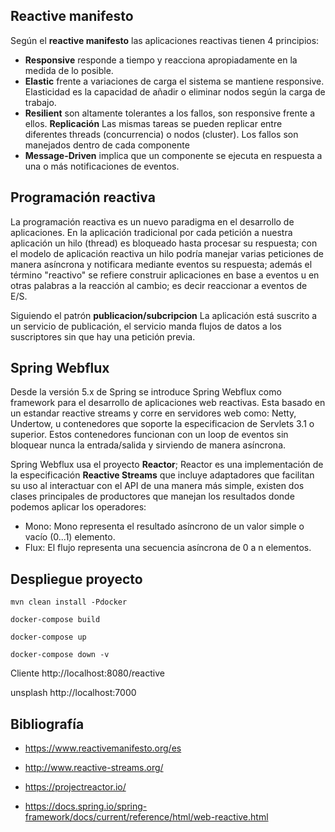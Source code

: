 ## Reactive manifesto

Según el **reactive manifesto** las aplicaciones reactivas tienen 4 principios:

* **Responsive** responde a tiempo y reacciona apropiadamente en la medida de lo posible.
* **Elastic** frente a variaciones de carga el sistema se mantiene responsive. Elasticidad es la capacidad de añadir o eliminar nodos según la carga de trabajo.
* **Resilient** son altamente tolerantes a los fallos, son responsive frente a ellos. **Replicación** Las mismas tareas se pueden replicar entre diferentes threads (concurrencia) o nodos (cluster). Los fallos son manejados dentro de cada componente
* **Message-Driven** implica que un componente se ejecuta en respuesta a una o más notificaciones de eventos.

## Programación reactiva

La programación reactiva es un nuevo paradigma en el desarrollo de aplicaciones. En la aplicación tradicional por cada petición a nuestra aplicación un hilo (thread) es bloqueado hasta procesar su respuesta; con el modelo de aplicación reactiva un hilo podría manejar varias peticiones de manera asíncrona y notificara mediante eventos su respuesta; además el término "reactivo" se refiere construir aplicaciones en base a eventos u en otras palabras a la reacción al cambio; es decir reaccionar a eventos de E/S. 

Siguiendo el patrón **publicacion/subcripcion** La aplicación está suscrito a un servicio de publicación, el servicio manda flujos de datos a los suscriptores sin que hay una petición previa.


## Spring Webflux

Desde la versión 5.x de Spring se introduce Spring Webflux como framework para el desarrollo de aplicaciones web reactivas. Esta basado en un estandar reactive streams y corre en servidores web como: Netty, Undertow, u contenedores que soporte la especificacion de Servlets 3.1 o superior. Estos contenedores funcionan con un loop de eventos sin bloquear nunca la entrada/salida y sirviendo de manera asíncrona.

Spring Webflux usa el proyecto **Reactor**; Reactor es una implementación de la especificación **Reactive Streams** que incluye adaptadores que facilitan su uso al interactuar con el API de una manera más simple, existen dos clases principales de productores que manejan los resultados donde podemos aplicar los operadores:

* Mono: Mono representa el resultado asíncrono de un valor simple o vacío (0...1) elemento.
* Flux: El flujo representa una secuencia asíncrona de 0 a n elementos.


## Despliegue proyecto



	mvn clean install -Pdocker

	docker-compose build
	
	docker-compose up
	
	docker-compose down -v


Cliente http://localhost:8080/reactive

unsplash http://localhost:7000


## Bibliografía

* https://www.reactivemanifesto.org/es

* http://www.reactive-streams.org/

* https://projectreactor.io/

* https://docs.spring.io/spring-framework/docs/current/reference/html/web-reactive.html
